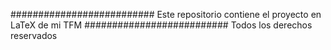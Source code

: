 ##########################
Este repositorio contiene el proyecto en LaTeX de mi TFM
##########################
Todos los derechos reservados
